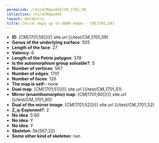 ```yaml
--- 
 permalink: /chiralMaps6kE/CM_1701_59 
 collection: chiralMaps6kE
 layout: dataEntry
 title: Chiral maps up to 6000 edges - CM[1701;59]
---
```


- **ID**: [CM[1701;59]]({{ site.url }}/test/CM_1701_59)
- **Genus of the underlying surface**: 505
- **Length of the face**: 27
- **Valency**: 6
- **Length of the Petrie polygon**: 378
- **Is the automorphism group solvable?**: S
- **Number of vertices**: 567
- **Number of edges**: 1701
- **Number of faces**: 126
- **The map is self-**: none
- **Dual map**: [CM[1701;51]]({{ site.url }}/test/CM_1701_51)
- **Mirror (enantihomorphic) map**: [CM[1701;60]]({{ site.url }}/test/CM_1701_60)
- **Dual of the mirror image**: [CM[1701;52]]({{ site.url }}/test/CM_1701_52)
- **Z_q-Exponent?**: 2
- **No idea**:  5:60
- **No idea**: Y
- **No idea**: Y
- **Skeleton**: Sk(567;22)
- **Some other kind of skeleton**: nan
